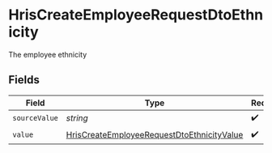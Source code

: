 # HrisCreateEmployeeRequestDtoEthnicity

The employee ethnicity


## Fields

| Field                                                                                                           | Type                                                                                                            | Required                                                                                                        | Description                                                                                                     |
| --------------------------------------------------------------------------------------------------------------- | --------------------------------------------------------------------------------------------------------------- | --------------------------------------------------------------------------------------------------------------- | --------------------------------------------------------------------------------------------------------------- |
| `sourceValue`                                                                                                   | *string*                                                                                                        | :heavy_check_mark:                                                                                              | N/A                                                                                                             |
| `value`                                                                                                         | [HrisCreateEmployeeRequestDtoEthnicityValue](../../models/shared/hriscreateemployeerequestdtoethnicityvalue.md) | :heavy_check_mark:                                                                                              | N/A                                                                                                             |